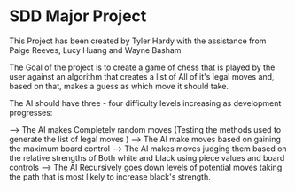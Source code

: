 # SDD Major Project

This Project has been created by Tyler Hardy with the assistance from Paige Reeves, Lucy Huang and Wayne Basham

The Goal of the project is to create a game of chess that is played by the user against an algorithm that creates a list of All
of it's legal moves and, based on that, makes a guess as which move it should take.

The AI should have three - four difficulty levels increasing as development progresses:

--> The AI makes Completely random moves (Testing the methods used to generate the list of legal moves )
--> The AI make moves based on gaining the maximum board control
--> The AI makes moves judging them based on the relative strengths of Both white and black using piece values and board controls
--> The AI Recursively goes down levels of potential moves taking the path that is most likely to increase black's strength.
